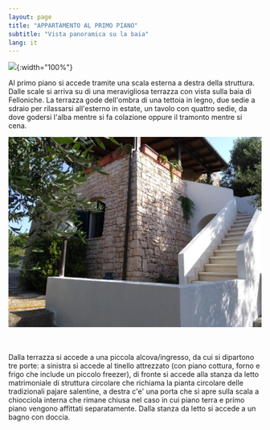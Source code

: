 ```yaml
---
layout: page
title: "APPARTAMENTO AL PRIMO PIANO"
subtitle: "Vista panoramica su la baia"
lang: it
---
```


![](../images/trullosottopanorama.jpg){:width="100%"}

Al primo piano si accede tramite una scala esterna a destra della struttura. Dalle scale si arriva su di una meravigliosa terrazza con vista sulla baia di Felloniche. La terrazza gode dell'ombra di una tettoia in legno, due sedie a sdraio per rilassarsi all'esterno in estate, un tavolo con quattro sedie, da dove godersi l'alba mentre si fa colazione oppure il tramonto mentre si cena.

<div class="box alt">
<div class="row uniform 50%">
<div class="4u"><span class="image fit"><img src="./images/trullooverview.jpg" alt="" /></span></div>
<div class="4u"><span class="image fit"><img src="./images/t1.jpg" alt="" /></span></div>
<div class="4u"><span class="image fit"><img src="./images/pic03.jpg" alt="" /></span></div>
</div>
</div>


Dalla terrazza si accede a una piccola alcova/ingresso, da cui si dipartono tre porte: a sinistra si accede al tinello attrezzato (con piano cottura, forno e frigo che include un piccolo freezer), di fronte si accede alla stanza da letto matrimoniale di struttura circolare che richiama la pianta circolare delle tradizionali pajare salentine, a destra c'e' una porta che si apre sulla scala a chiocciola interna che rimane chiusa nel caso in cui piano terra e primo piano vengono affittati separatamente. Dalla stanza da letto si accede a un bagno con doccia.

<div class="box alt">
<div class="row uniform 50%">
<div class="4u"><span class="image fit"><img src="./images/ff2.jpg" alt="" /></span></div>
<div class="4u"><span class="image fit"><img src="./images/ff1.jpg" alt="" /></span></div>
<div class="4u"><span class="image fit"><img src="./images/ff3.jpg" alt="" /></span></div>
</div>
</div>

